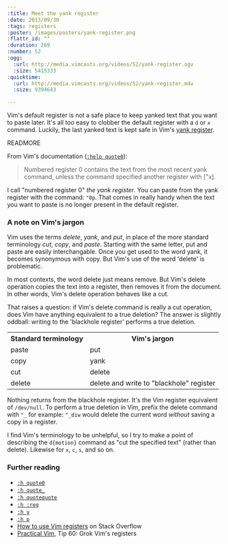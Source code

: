 ```yaml
--- 
:title: Meet the yank register
:date: 2013/09/30
:tags: registers
:poster: /images/posters/yank-register.png
:flattr_id: ""
:duration: 269
:number: 52
:ogg: 
  :url: http://media.vimcasts.org/videos/52/yank-register.ogv
  :size: 5415333
:quicktime: 
  :url: http://media.vimcasts.org/videos/52/yank-register.m4v
  :size: 9394643

---
```


Vim's default register is not a safe place to keep yanked text that you want to paste later. It's all too easy to clobber the default register with a `d` or `x` command. Luckily, the last yanked text is kept safe in Vim's [yank register][quote0].

[quote0]: http://vimdoc.sourceforge.net/htmldoc/change.html#quote0


READMORE


From Vim's documentation ([`:help quote0`][quote0]):

> Numbered register 0 contains the text from the most recent yank command, unless the command specified another register with ["x].

I call "numbered register 0" *the yank register*. You can paste from the yank register with the command: `"0p`. That comes in really handy when the text you want to paste is no longer present in the default register.

<h3 id="vim-jargon">A note on Vim's jargon</h3>

Vim uses the terms *delete*, *yank*, and *put*, in place of the more standard terminology *cut*, *copy*, and *paste*. Starting with the same letter, put and paste are easily interchangable. Once you get used to the word yank, it becomes synonymous with copy. But Vim's use of the word 'delete' is problematic.

In most contexts, the word delete just means remove. But Vim's delete operation copies the text into a register, then removes it from the document. In other words, Vim's delete operation behaves like a cut.

That raises a question: if Vim's delete command is really a cut operation, does Vim have anything equivalent to a true deletion? The answer is slightly oddball: writing to the 'blackhole register' performs a true deletion.

<table>
  <tr>
    <th>Standard terminology</th>
    <th>Vim's jargon</th>
  </tr>
  <tr>
    <td>paste</td>
    <td>put</td>
  </tr>
  <tr>
    <td>copy</td>
    <td>yank</td>
  </tr>
  <tr>
    <td>cut</td>
    <td>delete</td>
  </tr>
  <tr>
    <td>delete</td>
    <td>delete and write to "blackhole" register</td>
  </tr>
</table>

Nothing returns from the blackhole register. It's the Vim register equivalent of `/dev/null`. To perform a true deletion in Vim, prefix the delete command with `"_` for example: `"_diw` would delete the current word *without* saving a copy in a register.

I find Vim's terminology to be unhelpful, so I try to make a point of describing the `d{motion}` command as "cut the specified text" (rather than delete). Likewise for `x`, `c`, `s`, and so on.

### Further reading

* [`:h quote0`][quote0]
* [`:h quote_`](http://vimdoc.sourceforge.net/htmldoc/change.html#quote_)
* [`:h quotequote`](http://vimdoc.sourceforge.net/htmldoc/change.html#quotequote)
* [`:h :reg`](http://vimdoc.sourceforge.net/htmldoc/change.html#:reg)
* [`:h y`](http://vimdoc.sourceforge.net/htmldoc/change.html#y)
* [`:h p`](http://vimdoc.sourceforge.net/htmldoc/change.html#p)
* [How to use Vim registers][so] on Stack Overflow
* [Practical Vim][pv], Tip 60: Grok Vim's registers

[so]: http://stackoverflow.com/a/1504373/128850
[pv]: http://pragprog.com/book/dnvim/practical-vim
[quote0]: http://vimdoc.sourceforge.net/htmldoc/change.html#quote0
